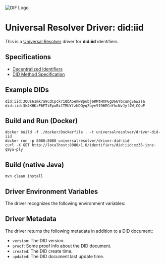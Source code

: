 ![DIF Logo](https://raw.githubusercontent.com/decentralized-identity/universal-resolver/master/docs/logo-dif.png)

# Universal Resolver Driver: did:iid

This is a [Universal Resolver](https://github.com/decentralized-identity/universal-resolver/) driver for **did:iid** identifiers.

## Specifications

* [Decentralized Identifiers](https://w3c.github.io/did-core/)
* [DID Method Specification](https://github.com/InspurIndustrialInternet/iid/blob/main/doc/en/InspurChain_DID_protocol_Specification.md)


## Example DIDs

```
did:iid:3QUs61mk7a9CdCpckriQbA5emw8pubj6RMtHXP6gD66YbcungS6w2sa
did:iid:3k4KHKzF6FTiEpuBiCTMUYfzhDQyqZoye9196ECnYhcNvJyf4WjCQpP

```

## Build and Run (Docker)

```
docker build -f ./docker/Dockerfile . -t universalresolver/driver-did-iid
docker run -p 8080:8080 universalresolver/driver-did-iid
curl -X GET http://localhost:8080/1.0/identifiers/did:iid:xz35-jznz-q9yu-ply
```

## Build (native Java)

	mvn clean install
	
## Driver Environment Variables

The driver recognizes the following environment variables:

## Driver Metadata

The driver returns the following metadata in addition to a DID document:
* `version`: The DID version.
* `proof`: Some proof info about the DID document.
* `created`: The DID create time.
* `updated`: The DID document last update time.